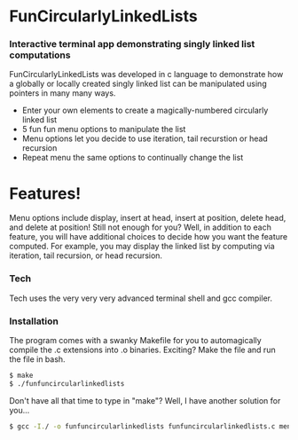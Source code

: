 # FunCircularlyLinkedLists

### Interactive terminal app demonstrating singly linked list computations

FunCircularlyLinkedLists was developed in c language to demonstrate how a globally or locally created singly linked list can be manipulated using pointers in many many ways.

- Enter your own elements to create a magically-numbered circularly linked list
- 5 fun fun menu options to manipulate the list
- Menu options let you decide to use iteration, tail recurstion or head recursion
- Repeat menu the same options to continually change the list

# Features!

Menu options include display, insert at head, insert at position, delete head, and delete at position! Still not enough for you? Well, in addition to each feature, you will have additional choices to decide how you want the feature computed. For example, you may display the linked list by computing via iteration, tail recursion, or head recursion.

### Tech

Tech uses the very very very advanced terminal shell and gcc compiler.

### Installation

The program comes with a swanky Makefile for you to automagically compile the .c extensions into .o binaries. Exciting? Make the file and run the file in bash.

```sh
$ make
$ ./funfuncircularlinkedlists
```

Don't have all that time to type in "make"? Well, I have another solution for you...

```sh
$ gcc -I./ -o funfuncircularlinkedlists funfuncircularlinkedlists.c menufunc.c func.c
```
